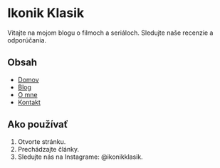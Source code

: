 # Ikonik Klasik

Vitajte na mojom blogu o filmoch a seriáloch. Sledujte naše recenzie a odporúčania.

## Obsah

- [Domov](#)
- [Blog](#)
- [O mne](#)
- [Kontakt](#)

## Ako používať

1. Otvorte stránku.
2. Prechádzajte články.
3. Sledujte nás na Instagrame: @ikonikklasik.
